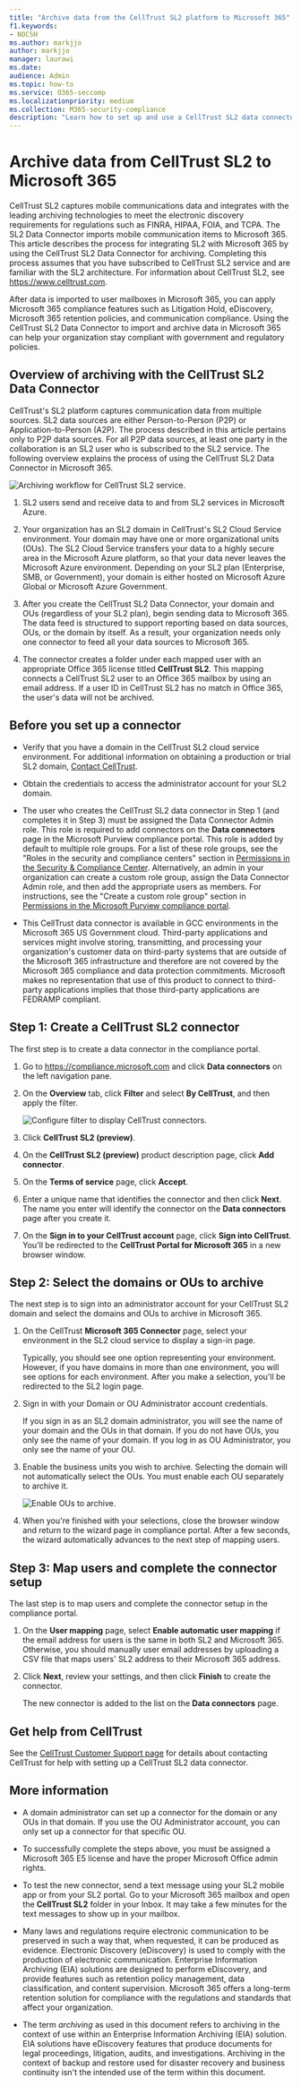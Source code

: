 ```yaml
---
title: "Archive data from the CellTrust SL2 platform to Microsoft 365"
f1.keywords:
- NOCSH
ms.author: markjjo
author: markjjo
manager: laurawi
ms.date: 
audience: Admin
ms.topic: how-to
ms.service: O365-seccomp
ms.localizationpriority: medium
ms.collection: M365-security-compliance
description: "Learn how to set up and use a CellTrust SL2 data connector to import and archive mobile communications data."
---
```


# Archive data from CellTrust SL2 to Microsoft 365

CellTrust SL2 captures mobile communications data and integrates with the leading archiving technologies to meet the electronic discovery requirements for regulations such as FINRA, HIPAA, FOIA, and TCPA. The SL2 Data Connector imports mobile communication items to Microsoft 365. This article describes the process for integrating SL2 with Microsoft 365 by using the CellTrust SL2 Data Connector for archiving. Completing this process assumes that you have subscribed to CellTrust SL2 service and are familiar with the SL2 architecture. For information about CellTrust SL2, see <https://www.celltrust.com>.

After data is imported to user mailboxes in Microsoft 365, you can apply Microsoft 365 compliance features such as Litigation Hold, eDiscovery, Microsoft 365 retention policies, and communication compliance. Using the CellTrust SL2 Data Connector to import and archive data in Microsoft 365 can help your organization stay compliant with government and regulatory policies.

## Overview of archiving with the CellTrust SL2 Data Connector

CellTrust's SL2 platform captures communication data from multiple sources. SL2 data sources are either Person-to-Person (P2P) or Application-to-Person (A2P). The process described in this article pertains only to P2P data sources. For all P2P data sources, at least one party in the collaboration is an SL2 user who is subscribed to the SL2 service. The following overview explains the process of using the CellTrust SL2 Data Connector in Microsoft 365.

![Archiving workflow for CellTrust SL2 service.](../media/CellTrustSL2ConnectorWorkflow.png)

1. SL2 users send and receive data to and from SL2 services in Microsoft Azure.

2. Your organization has an SL2 domain in CellTrust's SL2 Cloud Service environment. Your domain may have one or more organizational units (OUs). The SL2 Cloud Service transfers your data to a highly secure area in the Microsoft Azure platform, so that your data never leaves the Microsoft Azure environment. Depending on your SL2 plan (Enterprise, SMB, or Government), your domain is either hosted on Microsoft Azure Global or Microsoft Azure Government.

3. After you create the CellTrust SL2 Data Connector, your domain and OUs (regardless of your SL2 plan), begin sending data to Microsoft 365. The data feed is structured to support reporting based on data sources, OUs, or the domain by itself. As a result, your organization needs only one connector to feed all your data sources to Microsoft 365.

4. The connector creates a folder under each mapped user with an appropriate Office 365 license titled **CellTrust SL2**. This mapping connects a CellTrust SL2 user to an Office 365 mailbox by using an email address. If a user ID in CellTrust SL2 has no match in Office 365, the user's data will not be archived.

## Before you set up a connector

- Verify that you have a domain in the CellTrust SL2 cloud service environment. For additional information on obtaining a production or trial SL2 domain, [Contact CellTrust](https://www.celltrust.com/contact-us/#form).

- Obtain the credentials to access the administrator account for your SL2 domain.

- The user who creates the CellTrust SL2 data connector in Step 1 (and completes it in Step 3) must be assigned the Data Connector Admin role. This role is required to add connectors on the **Data connectors** page in the Microsoft Purview compliance portal. This role is added by default to multiple role groups. For a list of these role groups, see the "Roles in the security and compliance centers" section in [Permissions in the Security & Compliance Center](../security/office-365-security/permissions-in-the-security-and-compliance-center.md#roles-in-the-security--compliance-center). Alternatively, an admin in your organization can create a custom role group, assign the Data Connector Admin role, and then add the appropriate users as members. For instructions, see the "Create a custom role group" section in [Permissions in the Microsoft Purview compliance portal](microsoft-365-compliance-center-permissions.md#create-a-custom-role-group).

- This CellTrust data connector is available in GCC environments in the Microsoft 365 US Government cloud. Third-party applications and services might involve storing, transmitting, and processing your organization's customer data on third-party systems that are outside of the Microsoft 365 infrastructure and therefore are not covered by the Microsoft 365 compliance and data protection commitments. Microsoft makes no representation that use of this product to connect to third-party applications implies that those third-party applications are FEDRAMP compliant.

## Step 1: Create a CellTrust SL2 connector

The first step is to create a data connector in the compliance portal.

1. Go to <https://compliance.microsoft.com> and click **Data connectors** on the left navigation pane.

2. On the **Overview** tab, click **Filter** and select **By CellTrust**, and then apply the filter.

   ![Configure filter to display CellTrust connectors.](../media/DataConnectorsFilter.png)

3. Click **CellTrust SL2 (preview)**.

4. On the **CellTrust SL2 (preview)** product description page, click **Add connector**.

5. On the **Terms of service** page, click **Accept**.

6. Enter a unique name that identifies the connector and then click **Next**. The name you enter will identify the connector on the **Data connectors** page after you create it.

7. On the **Sign in to your CellTrust account** page, click **Sign into CellTrust**. You'll be redirected to the **CellTrust Portal for Microsoft 365** in a new browser window.

## Step 2: Select the domains or OUs to archive

The next step is to sign into an administrator account for your CellTrust SL2 domain and select the domains and OUs to archive in Microsoft 365.

1. On the CellTrust **Microsoft 365 Connector** page, select your environment in the SL2 cloud service to display a sign-in page.

   Typically, you should see one option representing your environment. However, if you have domains in more than one environment, you will see options for each environment. After you make a selection, you'll be redirected to the SL2 login page.

2. Sign in with your Domain or OU Administrator account credentials.

   If you sign in as an SL2 domain administrator, you will see the name of your domain and the OUs in that domain. If you do not have OUs, you only see the name of your domain. If you log in as OU Administrator, you only see the name of your OU.

3. Enable the business units you wish to archive. Selecting the domain will not automatically select the OUs. You must enable each OU separately to archive it.

   ![Enable OUs to archive.](../media/EnableCellTrustOUs.png)

4. When you're finished with your selections, close the browser window and return to the wizard page in compliance portal. After a few seconds, the wizard automatically advances to the next step of mapping users.

## Step 3: Map users and complete the connector setup

The last step is to map users and complete the connector setup in the compliance portal.

1. On the **User mapping** page, select **Enable automatic user mapping** if the email address for users is the same in both SL2 and  Microsoft 365. Otherwise, you should manually user email addresses by uploading a CSV file that maps users' SL2 address to their Microsoft 365 address.

2. Click **Next**, review your settings, and then click **Finish** to create the connector.

   The new connector is added to the list on the **Data connectors** page.

## Get help from CellTrust

See the [CellTrust Customer Support page](https://www.celltrust.com/contact-us/#support) for details about contacting CellTrust for help with setting up a CellTrust SL2 data connector.

## More information

- A domain administrator can set up a connector for the domain or any OUs in that domain. If you use the OU Administrator account, you can only set up a connector for that specific OU.

- To successfully complete the steps above, you must be assigned a Microsoft 365 E5 license and have the proper Microsoft Office admin rights.

- To test the new connector, send a text message using your SL2 mobile app or from your SL2 portal. Go to your Microsoft 365 mailbox and open the **CellTrust SL2** folder in your Inbox. It may take a few minutes for the text messages to show up in your mailbox.

- Many laws and regulations require electronic communication to be preserved in such a way that, when requested, it can be produced as evidence. Electronic Discovery (eDiscovery) is used to comply with the production of electronic communication. Enterprise Information Archiving (EIA) solutions are designed to perform eDiscovery, and provide features such as retention policy management, data classification, and content supervision. Microsoft 365 offers a long-term retention solution for compliance with the regulations and standards that affect your organization.

- The term *archiving* as used in this document refers to archiving in the context of use within an Enterprise Information Archiving (EIA) solution. EIA solutions have eDiscovery features that produce documents for legal proceedings, litigation, audits, and investigations. Archiving in the context of backup and restore used for disaster recovery and business continuity isn't the intended use of the term within this document.
